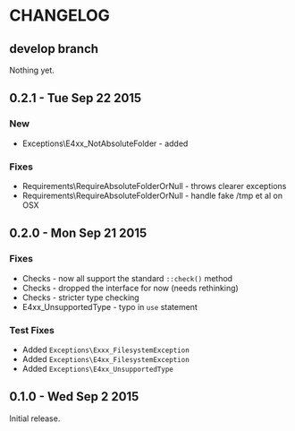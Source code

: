 # CHANGELOG

## develop branch

Nothing yet.

## 0.2.1 - Tue Sep 22 2015

### New

* Exceptions\E4xx_NotAbsoluteFolder - added

### Fixes

* Requirements\RequireAbsoluteFolderOrNull - throws clearer exceptions
* Requirements\RequireAbsoluteFolderOrNull - handle fake /tmp et al on OSX

## 0.2.0 - Mon Sep 21 2015

### Fixes

* Checks - now all support the standard `::check()` method
* Checks - dropped the interface for now (needs rethinking)
* Checks - stricter type checking
* E4xx_UnsupportedType - typo in `use` statement

### Test Fixes

* Added `Exceptions\Exxx_FilesystemException`
* Added `Exceptions\E4xx_FilesystemException`
* Added `Exceptions\E4xx_UnsupportedType`

## 0.1.0 - Wed Sep 2 2015

Initial release.
